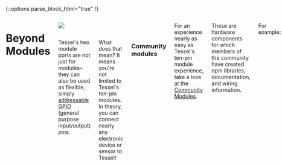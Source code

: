 {::options parse_block_html="true" /}

<div class="row">
<div class="large-12 columns">

# Beyond Modules

<div class="row">
<div class="large-3 columns right">

[![](https://raw.githubusercontent.com/rwaldron/tessel-io/master/fritzing/tessel.png)](https://github.com/rwaldron/tessel-io/tree/master/fritzing)

</div>
<div class="large-8 columns left">

Tessel's two module ports are not just for modules– they can also be used as flexible, simply [addressable GPIO](//tessel.io/docs/hardwareAPI) (general purpose input/output) pins.

What does that mean? It means you're not limited to Tessel's ten-pin modules. In theory, you can connect nearly any electronic device or sensor to Tessel!

### Community modules
</div>
</div>

<div class="row">
<div class="large-12 columns">

For an experience nearly as easy as Tessel's ten-pin module experience, take a look at the [Community Modules](https://tessel.io/modules#third-party).

These are hardware components for which members of the community have created npm libraries, documentation, and wiring information.

For example:

</div>
</div>

<div class="row">
<div class="large-6 columns left">
<iframe frameborder='0' height='270' scrolling='no' src='https://www.hackster.io/johnnyman727/rgb-tcs34725/embed?use_route=project' width='360'></iframe>
</div>
<div class="large-6 columns left">
<iframe frameborder='0' height='270' scrolling='no' src='https://tessel.hackster.io/zaccolley/thermal-printer-module-for-tessel/embed?use_route=project' width='360'></iframe>
</div>
</div>

<div class="row">
<div class="large-12 columns">

<br/>
To see more community-created modules (or to add one you've made!) go to [tessel.io/modules](https://tessel.io/modules#third-party).

_Note: we're still building out Tessel 2's firmware, so you might hit some bugs trying to use community modules. If you do, please report them! We're collecting status reports on community modules [here](https://github.com/tessel/hardware-modules/issues/5)._

### Making your own Modules

If no one has made the module you want yet, you can be the first! There are a lot of cool components on [SparkFun](//sparkfun.com) and [Adafruit](//adafruit.com) that are fairly easy to connect to Tessel.

In case you've never built anything with hardware before, we've put up an introduction at [tessel.io/diy](//tessel.io/diy) that should get you up and running.

Share what you've made, and if you need help, [just ask](https://forums.tessel.io/c/community-modules). Happy inventing!

</div>
</div>

<div class="greyBar"></div>

<div class="row">
<div class="large-6 columns left">
  <a href="modules.html" class="bottomButton button">Prev: Modules</a>
</div>

<div class="large-6 columns right">
  <a href="finished.html" class= "bottomButton right button">Next: Finished</a>
</div>
</div>
